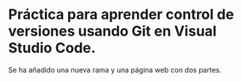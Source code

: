 # Práctica para aprender control de versiones usando Git en Visual Studio Code.

Se ha añadido una nueva rama y una página web con dos partes.